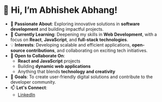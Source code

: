 # 👋 Hi, I’m Abhishek Abhang!  

- 👀 **Passionate About**: Exploring innovative solutions in **software development** and building impactful projects.  
- 🌱 **Currently Learning**: Deepening my skills in **Web Development**, with a focus on **React**, **JavaScript**, and **full-stack technologies**.  
- 💡 **Interests**: Developing scalable and efficient applications, **open-source contributions**, and collaborating on exciting tech initiatives.  
- 💞️ **Open to Collaborate On**:  
  - **React and JavaScript** projects  
  - Building **dynamic web applications**  
  - Anything that blends **technology and creativity**  
- 🎯 **Goals**: To create user-friendly digital solutions and contribute to the developer community.  
- 📫 **Let's Connect**:  
  - [LinkedIn](www.linkedin.com/in/abhishekabhang)
